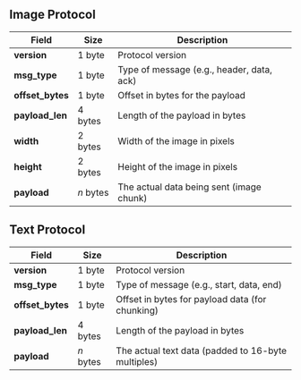 ## Image Protocol

| Field         | Size      | Description                                |
|---------------|-----------|--------------------------------------------|
| **version**   | 1 byte    | Protocol version                           |
| **msg_type**  | 1 byte    | Type of message (e.g., header, data, ack)   |
| **offset_bytes** | 1 byte | Offset in bytes for the payload            |
| **payload_len** | 4 bytes | Length of the payload in bytes             |
| **width**     | 2 bytes   | Width of the image in pixels               |
| **height**    | 2 bytes   | Height of the image in pixels              |
| **payload**   | *n* bytes | The actual data being sent (image chunk)   

## Text Protocol

| Field          | Size       | Description                                |
|----------------|------------|--------------------------------------------|
| **version**    | 1 byte     | Protocol version                           |
| **msg_type**   | 1 byte     | Type of message (e.g., start, data, end)    |
| **offset_bytes** | 1 byte   | Offset in bytes for payload data (for chunking) |
| **payload_len** | 4 bytes   | Length of the payload in bytes              |
| **payload**    | *n* bytes  | The actual text data (padded to 16-byte multiples) |